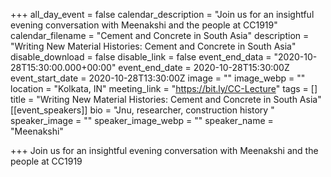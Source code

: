 +++
all_day_event = false
calendar_description = "Join us for an insightful evening conversation with Meenakshi and the people at CC1919"
calendar_filename = "Cement and Concrete in South Asia"
description = "Writing New Material Histories: Cement and Concrete in South Asia"
disable_download = false
disable_link = false
event_end_data = "2020-10-28T15:30:00.000+00:00"
event_end_date = 2020-10-28T15:30:00Z
event_start_date = 2020-10-28T13:30:00Z
image = ""
image_webp = ""
location = "Kolkata, IN"
meeting_link = "https://bit.ly/CC-Lecture"
tags = []
title = "Writing New Material Histories: Cement and Concrete in South Asia"
[[event_speakers]]
bio = "Jnu, researcher, construction history "
speaker_image = ""
speaker_image_webp = ""
speaker_name = "Meenakshi"

+++
Join us for an insightful evening conversation with Meenakshi and the people at CC1919